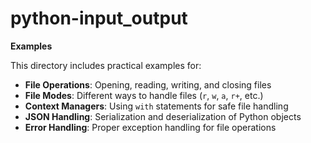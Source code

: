 # python-input_output

**Examples**

This directory includes practical examples for:

- **File Operations**: Opening, reading, writing, and closing files  
- **File Modes**: Different ways to handle files (`r`, `w`, `a`, `r+`, etc.)  
- **Context Managers**: Using `with` statements for safe file handling  
- **JSON Handling**: Serialization and deserialization of Python objects  
- **Error Handling**: Proper exception handling for file operations  
